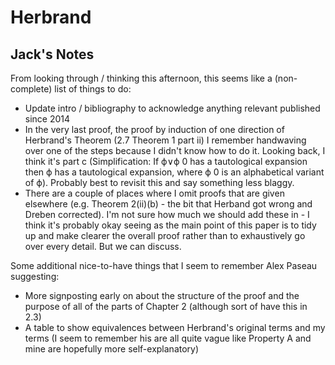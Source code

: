 # Herbrand

## Jack's Notes

From looking through / thinking this afternoon, this seems like a (non-complete) list of things to do:

- Update intro / bibliography to acknowledge anything relevant published since 2014
- In the very last proof, the proof by induction of one direction of Herbrand's Theorem (2.7 Theorem 1 part ii) I remember handwaving over one of the steps because I didn't know how to do it. Looking back, I think it's part c (Simplification: If ϕ∨ϕ 0 has a tautological expansion then ϕ has a tautological expansion, where ϕ 0 is an alphabetical variant of ϕ). Probably best to revisit this and say something less blaggy.
- There are a couple of places where I omit proofs that are given elsewhere (e.g. Theorem 2(ii)(b) - the bit that Herband got wrong and Dreben corrected). I'm not sure how much we should add these in - I think it's probably okay seeing as the main point of this paper is to tidy up and make clearer the overall proof rather than to exhaustively go over every detail. But we can discuss.


Some additional nice-to-have things that I seem to remember Alex Paseau suggesting:
- More signposting early on about the structure of the proof and the purpose of all of the parts of Chapter 2 (although sort of have this in 2.3)
- A table to show equivalences between Herbrand's original terms and my terms (I seem to remember his are all quite vague like Property A and mine are hopefully more self-explanatory)

